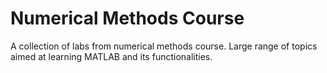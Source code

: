 # Numerical Methods Course
A collection of labs from numerical methods course. 
Large range of topics aimed at learning MATLAB and its functionalities. 
